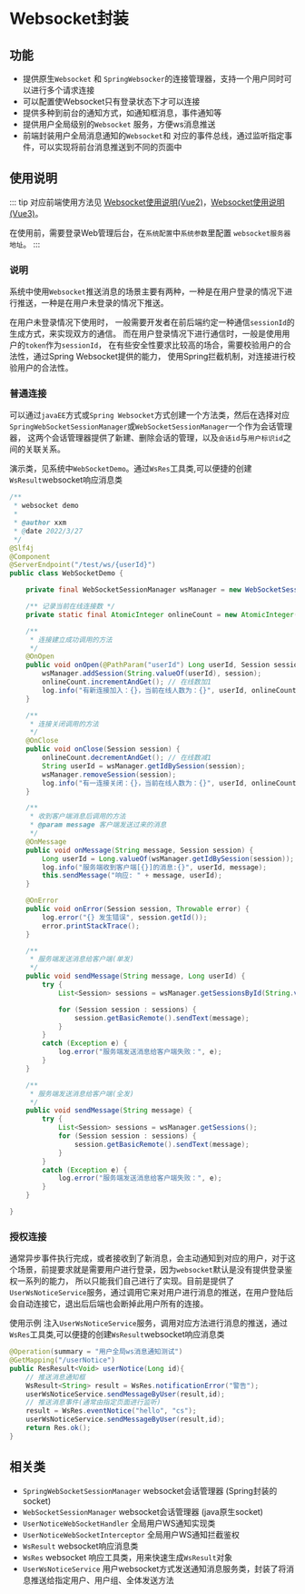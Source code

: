 # Websocket封装
## 功能
- 提供原生`Websocket` 和 `SpringWebsocker`的连接管理器，支持一个用户同时可以进行多个请求连接
- 可以配置使Websocket只有登录状态下才可以连接
- 提供多种到前台的通知方式，如通知框消息，事件通知等
- 提供用户全局级别的`Websocket` 服务，方便ws消息推送
- 前端封装用户全局消息通知的`Websocket`和 对应的事件总线，通过监听指定事件，可以实现将前台消息推送到不同的页面中
## 使用说明
::: tip
对应前端使用方法见 [Websocket使用说明(Vue2)](/doc/front/vue2/Websocket使用说明.md)，[Websocket使用说明(Vue3)](/doc/front/vue2/Websocket使用说明.md)。

在使用前，需要登录Web管理后台，在`系统配置`中`系统参数`里配置 `websocket服务器地址`。
:::
### 说明
系统中使用`Websocket`推送消息的场景主要有两种，一种是在用户登录的情况下进行推送，一种是在用户未登录的情况下推送。

在用户未登录情况下使用时，
一般需要开发者在前后端约定一种通信`sessionId`的生成方式，来实现双方的通信。
而在用户登录情况下进行通信时，一般是使用用户的`token`作为`sessionId`， 在有些安全性要求比较高的场合，需要校验用户的合法性，通过Spring Websocket提供的能力，
使用Spring拦截机制，对连接进行校验用户的合法性。

### 普通连接
可以通过`javaEE`方式或`Spring Websocket`方式创建一个方法类，然后在选择对应`SpringWebSocketSessionManager`或`WebSocketSessionManager`一个作为会话管理器，
这两个会话管理器提供了新建、删除会话的管理，以及`会话id`与`用户标识id`之间的关联关系。

演示类，见系统中`WebSocketDemo`。通过`WsRes`工具类,可以便捷的创建`WsResult`websocket响应消息类
```java
/**
 * websocket demo
 *
 * @author xxm
 * @date 2022/3/27
 */
@Slf4j
@Component
@ServerEndpoint("/test/ws/{userId}")
public class WebSocketDemo {

    private final WebSocketSessionManager wsManager = new WebSocketSessionManager();

    /** 记录当前在线连接数 */
    private static final AtomicInteger onlineCount = new AtomicInteger(0);

    /**
     * 连接建立成功调用的方法
     */
    @OnOpen
    public void onOpen(@PathParam("userId") Long userId, Session session) {
        wsManager.addSession(String.valueOf(userId), session);
        onlineCount.incrementAndGet(); // 在线数加1
        log.info("有新连接加入：{}，当前在线人数为：{}", userId, onlineCount.get());
    }

    /**
     * 连接关闭调用的方法
     */
    @OnClose
    public void onClose(Session session) {
        onlineCount.decrementAndGet(); // 在线数减1
        String userId = wsManager.getIdBySession(session);
        wsManager.removeSession(session);
        log.info("有一连接关闭：{}，当前在线人数为：{}", userId, onlineCount.get());
    }

    /**
     * 收到客户端消息后调用的方法
     * @param message 客户端发送过来的消息
     */
    @OnMessage
    public void onMessage(String message, Session session) {
        Long userId = Long.valueOf(wsManager.getIdBySession(session));
        log.info("服务端收到客户端[{}]的消息:{}", userId, message);
        this.sendMessage("响应: " + message, userId);
    }

    @OnError
    public void onError(Session session, Throwable error) {
        log.error("{} 发生错误", session.getId());
        error.printStackTrace();
    }

    /**
     * 服务端发送消息给客户端(单发)
     */
    public void sendMessage(String message, Long userId) {
        try {
            List<Session> sessions = wsManager.getSessionsById(String.valueOf(userId));

            for (Session session : sessions) {
                session.getBasicRemote().sendText(message);
            }
        }
        catch (Exception e) {
            log.error("服务端发送消息给客户端失败：", e);
        }
    }

    /**
     * 服务端发送消息给客户端(全发)
     */
    public void sendMessage(String message) {
        try {
            List<Session> sessions = wsManager.getSessions();
            for (Session session : sessions) {
                session.getBasicRemote().sendText(message);
            }
        }
        catch (Exception e) {
            log.error("服务端发送消息给客户端失败：", e);
        }
    }

}
```
### 授权连接
通常异步事件执行完成，或者接收到了新消息，会主动通知到对应的用户，对于这个场景，前提要求就是需要用户进行登录，因为`websocket`默认是没有提供登录鉴权一系列的能力，
所以只能我们自己进行了实现。目前是提供了`UserWsNoticeService`服务，通过调用它来对用户进行消息的推送，在用户登陆后会自动连接它，退出后后端也会断掉此用户所有的连接。

使用示例
注入`UserWsNoticeService`服务，调用对应方法进行消息的推送，通过`WsRes`工具类,可以便捷的创建`WsResult`websocket响应消息类
```java
@Operation(summary = "用户全局ws消息通知测试")
@GetMapping("/userNotice")
public ResResult<Void> userNotice(Long id){
    // 推送消息通知框
    WsResult<String> result = WsRes.notificationError("警告");
    userWsNoticeService.sendMessageByUser(result,id);
    // 推送消息事件(通常由指定页面进行监听)
    result = WsRes.eventNotice("hello", "cs");
    userWsNoticeService.sendMessageByUser(result,id);
    return Res.ok();
}
```


## 相关类
- `SpringWebSocketSessionManager`  websocket会话管理器 (Spring封装的socket)
- `WebSocketSessionManager`  websocket会话管理器 (java原生socket)
- `UserNoticeWebSocketHandler` 全局用户WS通知实现类
- `UserNoticeWebSocketInterceptor` 全局用户WS通知拦截鉴权
- `WsResult` websocket响应消息类
- `WsRes` websocket 响应工具类，用来快速生成`WsResult`对象
- `UserWsNoticeService` 用户websocket方式发送通知消息服务类，封装了将消息推送给指定用户、用户组、全体发送方法
